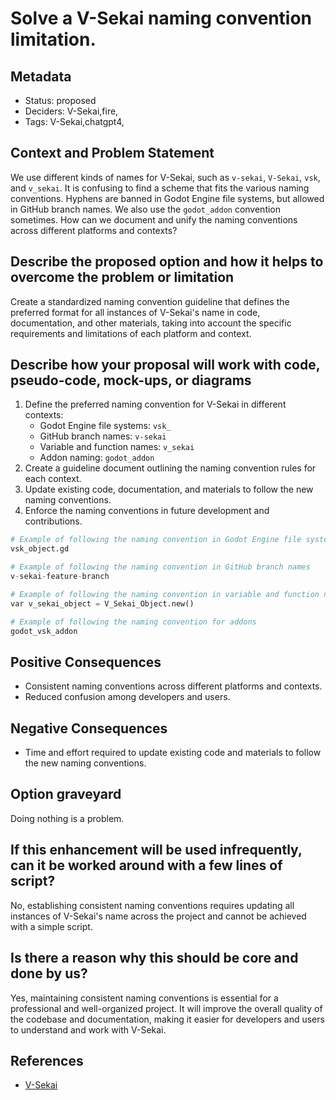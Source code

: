 # Solve a V-Sekai naming convention limitation.

## Metadata

- Status: proposed <!-- draft | proposed | rejected | accepted | deprecated | superseded by -->
- Deciders: V-Sekai,fire,
- Tags: V-Sekai,chatgpt4,

## Context and Problem Statement

We use different kinds of names for V-Sekai, such as `v-sekai`, `V-Sekai`, `vsk`, and `v_sekai`. It is confusing to find a scheme that fits the various naming conventions. Hyphens are banned in Godot Engine file systems, but allowed in GitHub branch names. We also use the `godot_addon` convention sometimes. How can we document and unify the naming conventions across different platforms and contexts?

## Describe the proposed option and how it helps to overcome the problem or limitation

Create a standardized naming convention guideline that defines the preferred format for all instances of V-Sekai's name in code, documentation, and other materials, taking into account the specific requirements and limitations of each platform and context.

## Describe how your proposal will work with code, pseudo-code, mock-ups, or diagrams

1. Define the preferred naming convention for V-Sekai in different contexts:
   - Godot Engine file systems: `vsk_`
   - GitHub branch names: `v-sekai`
   - Variable and function names: `v_sekai`
   - Addon naming: `godot_addon`
2. Create a guideline document outlining the naming convention rules for each context.
3. Update existing code, documentation, and materials to follow the new naming conventions.
4. Enforce the naming conventions in future development and contributions.

```python
# Example of following the naming convention in Godot Engine file system
vsk_object.gd

# Example of following the naming convention in GitHub branch names
v-sekai-feature-branch

# Example of following the naming convention in variable and function names
var v_sekai_object = V_Sekai_Object.new()

# Example of following the naming convention for addons
godot_vsk_addon
```

## Positive Consequences

- Consistent naming conventions across different platforms and contexts.
- Reduced confusion among developers and users.

## Negative Consequences

- Time and effort required to update existing code and materials to follow the new naming conventions.

## Option graveyard

Doing nothing is a problem.

## If this enhancement will be used infrequently, can it be worked around with a few lines of script?

No, establishing consistent naming conventions requires updating all instances of V-Sekai's name across the project and cannot be achieved with a simple script.

## Is there a reason why this should be core and done by us?

Yes, maintaining consistent naming conventions is essential for a professional and well-organized project. It will improve the overall quality of the codebase and documentation, making it easier for developers and users to understand and work with V-Sekai.

## References
- [V-Sekai](https://v-sekai.org/)
